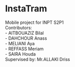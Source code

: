 # InstaTram
Mobile project for INPT S2P1 <br/>
Contributors: <br/>- AITBOUAZIZ Bilal<br/> - DAHCHOUR Anass<br/> -	MELIANI Aya<br/> -	REFFASS Meriam <br/>- SAIRA Houda
<br/> Supervised by: Mr.ALLAKI Driss
